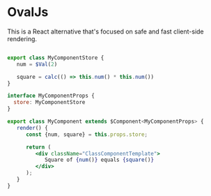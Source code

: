# OvalJs

This is a React alternative that's focused on safe and fast client-side rendering.

```jsx

export class MyComponentStore {   
   num = $Val(2)

   square = calc(() => this.num() * this.num())
}

interface MyComponentProps {
  store: MyComponentStore
}

export class MyComponent extends $Component<MyComponentProps> {
   render() {
      const {num, square} = this.props.store;

      return (
         <div className="ClassComponentTemplate">
            Square of {num()} equals {square()}
         </div>
      );
   }
}

```
